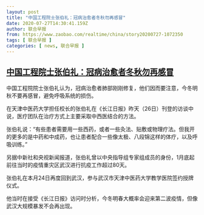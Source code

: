 ```yaml
---
layout: post
title: "中国工程院士张伯礼：冠病治愈者冬秋勿再感冒"
date: 2020-07-27T14:30:41.159Z
author: 联合早报
from: https://www.zaobao.com/realtime/china/story20200727-1072350
tags: [ 联合早报 ]
categories: [ news, 联合早报 ]
---
```

<!--1595887860000-->
[中国工程院士张伯礼：冠病治愈者冬秋勿再感冒](https://www.zaobao.com/realtime/china/story20200727-1072350)
------

<div>
<p>中国工程院院士张伯礼认为，冠病治愈者肺部刚刚修复，他们因而要注意，今冬明秋不要再感冒，避免呼吸系统的损伤。</p><p>在天津中医药大学担任校长的张伯礼在《长江日报》昨天（26日）刊登的访谈中说，医疗团队在治疗方式上主要采取中西医结合的方法。</p><p>张伯礼说：“有些患者需要用一些西药，或者一些灸法、贴敷或物理疗法。但我开的更多的是中药和中成药，也让患者配合一些像太极、八段锦这样的体疗，以及呼吸训练。”</p><section id="imu"><div id="dfp-ad-imu1-wrapper" class="dfp-tag-wrapper"><div id="dfp-ad-imu1" class="dfp-tag-wrapper"></div></div></section><p>另据中新社和央视新闻报道，张伯礼曾以中央指导组专家组成员的身份，1月底起前往当时的疫情重灾区武汉进行抗疫工作超过80天。</p><p>张伯礼在本月24日再度回到武汉，参与武汉市天津中医药大学教学医院签约授牌仪式。</p><p>他当时在接受《长江日报》访问时分析，今冬明春大概率会迎来第二波疫情，但像武汉大规模暴发不会再出现。</p><div id="innity-in-post"></div><div id="dfp-ad-midarticlespecial-wrapper" class="dfp-tag-wrapper"><div id="dfp-ad-midarticlespecial" class="dfp-tag-wrapper"></div></div>
</div>
